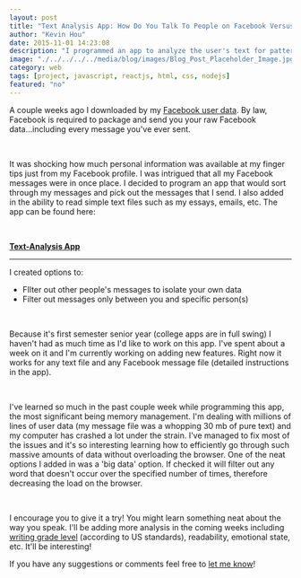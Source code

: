```yaml
---
layout: post
title: "Text Analysis App: How Do You Talk To People on Facebook Versus In An Engineering Report?"
author: "Kevin Hou"
date: 2015-11-01 14:23:08
description: "I programmed an app to analyze the user's text for patterns, word choice, writing level, etc. It's still being developed, but the basic functionality works. Give it a try! You might learn something about yourself. It works with any '.txt' file or with your Facebook message user data."
image: "./../../../../media/blog/images/Blog_Post_Placeholder_Image.jpg"
category: web
tags: [project, javascript, reactjs, html, css, nodejs]
featured: "no"
---
```


A couple weeks ago I downloaded by my <a href="https://www.facebook.com/help/131112897028467/">Facebook user data</a>. By law, Facebook is required to package and send you your raw Facebook data...including every message you've ever sent.

<br />

It was shocking how much personal information was available at my finger tips just from my Facebook profile. I was intrigued that all my Facebook messages were in once place. I decided to program an app that would sort through my messages and pick out the messages that I send. I also added in the ability to read simple text files such as my essays, emails, etc. The app can be found here:

<br />

<a href="http://khou22.github.io/blog/apps/text-analysis" target="_blank"><b>Text-Analysis App</b></a>

<hr />

I created options to:
<ul>
  <li>FIlter out other people's messages to isolate your own data</li>
  <li>Filter out messages only between you and specific person(s)</li>
</ul>

<br />

Because it's first semester senior year (college apps are in full swing) I haven't had as much time as I'd like to work on this app. I've spent about a week on it and I'm currently working on adding new features. Right now it works for any text file and any Facebook message file (detailed instructions in the app).

<br />

I've learned so much in the past couple week while programming this app, the most significant being memory management. I'm dealing with millions of lines of user data (my message file was a whopping 30 mb of pure text) and my computer has crashed a lot under the strain. I've managed to fix most of the issues and it's so interesting learning how to efficiently go through such massive amounts of data without overloading the browser. One of the neat options I added in was a 'big data' option. If checked it will filter out any word that doesn't occur over the specified number of times, therefore decreasing the load on the browser.

<br />

I encourage you to give it a try! You might learn something neat about the way you speak. I'll be adding more analysis in the coming weeks including <a href="#" data-toggle="tooltip" title="See the Flesch-Kincaid Grade Level formula">writing grade level</a> (according to US standards), readability, emotional state, etc. It'll be interesting!

If you have any suggestions or comments feel free to <a href="mailto:kevin.ch.hou@gmail.com">let me know</a>!
